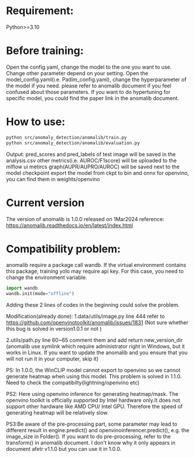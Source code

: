 # Requirement:
Python>=3.10


# Before training:
Open the config.yaml, change the model to the one you want to use. Change other parameter depend on your setting.
Open the model_config.yaml(i.e. Padim_config.yaml), change the hyperparameter of the model if you need.
please refer to anomalib document if you feel confused about those parameters.
If you want to do hypertuning for specific model, you could find the paper link in the anomalib document.

# How to use:
```bash
python src/anomaly_detection/anomalib/train.py 
python src/anomaly_detection/anomalib/evaluation.py 
```

Output:
pred_scores and pred_labels of test image will be saved in the analysis.csv
other metrics(i.e. AUROC/F1score) will be uploaded to the mlflow ui
metircs graph(AUPR/AUPRO/AUROC) will be saved next to the model checkpoint
export the model from ckpt to bin and onnx for openvino, you can find them in weights/openvino

# Current version
The version of anomalib is 1.0.0 released on 1Mar2024
reference: https://anomalib.readthedocs.io/en/latest/index.html    

# Compatibility problem:
anomalib require a package call wandb. If the virtual environment contains this package, training yolo may require api key.
For this case, you need to change the environment variable.
```python
import wandb
wandb.init(mode="offline")
```
Adding these 2 lines of codes in the beginning could solve the problem. 

Modification(already done):
   1.data/utils/image.py line 444
    refer to https://github.com/openvinotoolkit/anomalib/issues/1831
    (Not sure whether this bug is solved in version1.0.1 or not )

   2.utils/path.py line 60~65
    comment them and add return new_version_dir
    (anomalib use symlink which require administrator right in Windows, but it works in Linux. If you want to update the anomalib and you ensure that you will not run it in your computer, skip it)


PS: In 1.0.0, the WinCLIP model cannot export to openvino so we cannot generate heatmap when using this model. This problem is solved in 1.1.0. Need to check the compatibilty(lightning/openvino etc)

PS2: Here using openvino inference for generating heatmap/mask. The openvino toolkit is officially supported by Intel hardware only.It does not support other hardware like AMD CPU/ Intel GPU. Therefore the speed of generating heatmap will be relatively slow.

PS3:Be aware of the pre-processing part, some parameter may lead to different result in engine.predict() and openvinoinferencer.predict(), e.g. the image_size in Folder(). If you want to do pre-processing, refer to the transform() in anomalib document. I don't know why it only appears in document afetr v1.1.0 but you can use it in 1.0.0. 